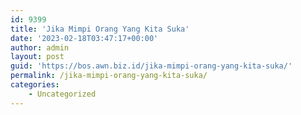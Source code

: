 ```yaml
---
id: 9399
title: 'Jika Mimpi Orang Yang Kita Suka'
date: '2023-02-18T03:47:17+00:00'
author: admin
layout: post
guid: 'https://bos.awn.biz.id/jika-mimpi-orang-yang-kita-suka/'
permalink: /jika-mimpi-orang-yang-kita-suka/
categories:
    - Uncategorized
---
```


